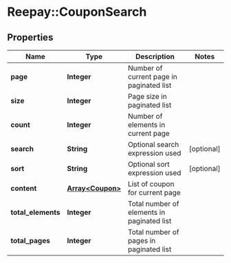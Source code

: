 # Reepay::CouponSearch

## Properties
Name | Type | Description | Notes
------------ | ------------- | ------------- | -------------
**page** | **Integer** | Number of current page in paginated list | 
**size** | **Integer** | Page size in paginated list | 
**count** | **Integer** | Number of elements in current page | 
**search** | **String** | Optional search expression used | [optional] 
**sort** | **String** | Optional sort expression used | [optional] 
**content** | [**Array&lt;Coupon&gt;**](Coupon.md) | List of coupon for current page | 
**total_elements** | **Integer** | Total number of elements in paginated list | 
**total_pages** | **Integer** | Total number of pages in paginated list | 


